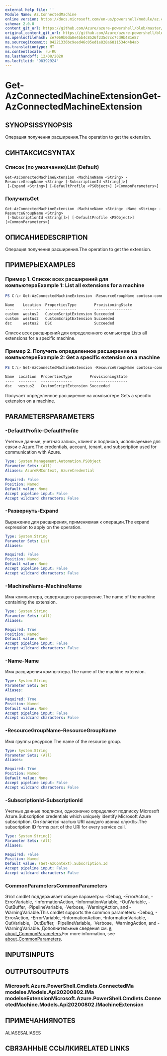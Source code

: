 ```yaml
---
external help file: ''
Module Name: Az.ConnectedMachine
online version: https://docs.microsoft.com/en-us/powershell/module/az.connectedmachine/get-azconnectedmachineextension
schema: 2.0.0
content_git_url: https://github.com/Azure/azure-powershell/blob/master/src/ConnectedMachine/help/Get-AzConnectedMachineExtension.md
original_content_git_url: https://github.com/Azure/azure-powershell/blob/master/src/ConnectedMachine/help/Get-AzConnectedMachineExtension.md
ms.openlocfilehash: ce7069b0da8e4bb4c8526f235d7cc7cd9b481e87
ms.sourcegitcommit: 04221336bc9eed46c05ed1e828a6811534d4b4ab
ms.translationtype: MT
ms.contentlocale: ru-RU
ms.lasthandoff: 12/08/2020
ms.locfileid: "98392924"
---
```

# <span data-ttu-id="cd40f-101">Get-AzConnectedMachineExtension</span><span class="sxs-lookup"><span data-stu-id="cd40f-101">Get-AzConnectedMachineExtension</span></span>

## <span data-ttu-id="cd40f-102">SYNOPSIS</span><span class="sxs-lookup"><span data-stu-id="cd40f-102">SYNOPSIS</span></span>
<span data-ttu-id="cd40f-103">Операция получения расширения.</span><span class="sxs-lookup"><span data-stu-id="cd40f-103">The operation to get the extension.</span></span>

## <span data-ttu-id="cd40f-104">СИНТАКСИС</span><span class="sxs-lookup"><span data-stu-id="cd40f-104">SYNTAX</span></span>

### <span data-ttu-id="cd40f-105">Список (по умолчанию)</span><span class="sxs-lookup"><span data-stu-id="cd40f-105">List (Default)</span></span>
```
Get-AzConnectedMachineExtension -MachineName <String> -ResourceGroupName <String> [-SubscriptionId <String[]>]
 [-Expand <String>] [-DefaultProfile <PSObject>] [<CommonParameters>]
```

### <span data-ttu-id="cd40f-106">Получить</span><span class="sxs-lookup"><span data-stu-id="cd40f-106">Get</span></span>
```
Get-AzConnectedMachineExtension -MachineName <String> -Name <String> -ResourceGroupName <String>
 [-SubscriptionId <String[]>] [-DefaultProfile <PSObject>] [<CommonParameters>]
```

## <span data-ttu-id="cd40f-107">ОПИСАНИЕ</span><span class="sxs-lookup"><span data-stu-id="cd40f-107">DESCRIPTION</span></span>
<span data-ttu-id="cd40f-108">Операция получения расширения.</span><span class="sxs-lookup"><span data-stu-id="cd40f-108">The operation to get the extension.</span></span>

## <span data-ttu-id="cd40f-109">ПРИМЕРЫ</span><span class="sxs-lookup"><span data-stu-id="cd40f-109">EXAMPLES</span></span>

### <span data-ttu-id="cd40f-110">Пример 1. Список всех расширений для компьютера</span><span class="sxs-lookup"><span data-stu-id="cd40f-110">Example 1: List all extensions for a machine</span></span>
```powershell
PS C:\> Get-AzConnectedMachineExtension -ResourceGroupName contoso-connected-machines -MachineName winwestus2_2

Name    Location  PropertiesType        ProvisioningState
----    --------  --------------        -----------------
custom  westus2   CustomScriptExtension Succeeded
custom  westus2   CustomScriptExtension Succeeded
dsc     westus2   DSC                   Succeeded
```

<span data-ttu-id="cd40f-111">Список всех расширений для определенного компьютера.</span><span class="sxs-lookup"><span data-stu-id="cd40f-111">Lists all extensions for a specific machine.</span></span>

### <span data-ttu-id="cd40f-112">Пример 2. Получить определенное расширение на компьютере</span><span class="sxs-lookup"><span data-stu-id="cd40f-112">Example 2: Get a specific extension on a machine</span></span>
```powershell
PS C:\> Get-AzConnectedMachineExtension -ResourceGroupName contoso-connected-machines -MachineName winwestus2_2 -Name dsc

Name  Location  PropertiesType        ProvisioningState
----  --------  --------------        -----------------
dsc   westus2   CustomScriptExtension Succeeded
```

<span data-ttu-id="cd40f-113">Получает определенное расширение на компьютере.</span><span class="sxs-lookup"><span data-stu-id="cd40f-113">Gets a specific extension on a machine.</span></span>

## <span data-ttu-id="cd40f-114">PARAMETERS</span><span class="sxs-lookup"><span data-stu-id="cd40f-114">PARAMETERS</span></span>

### <span data-ttu-id="cd40f-115">-DefaultProfile</span><span class="sxs-lookup"><span data-stu-id="cd40f-115">-DefaultProfile</span></span>
<span data-ttu-id="cd40f-116">Учетные данные, учетная запись, клиент и подписка, используемые для связи с Azure.</span><span class="sxs-lookup"><span data-stu-id="cd40f-116">The credentials, account, tenant, and subscription used for communication with Azure.</span></span>

```yaml
Type: System.Management.Automation.PSObject
Parameter Sets: (All)
Aliases: AzureRMContext, AzureCredential

Required: False
Position: Named
Default value: None
Accept pipeline input: False
Accept wildcard characters: False
```

### <span data-ttu-id="cd40f-117">-Развернуть</span><span class="sxs-lookup"><span data-stu-id="cd40f-117">-Expand</span></span>
<span data-ttu-id="cd40f-118">Выражение для расширения, применяемая к операции.</span><span class="sxs-lookup"><span data-stu-id="cd40f-118">The expand expression to apply on the operation.</span></span>

```yaml
Type: System.String
Parameter Sets: List
Aliases:

Required: False
Position: Named
Default value: None
Accept pipeline input: False
Accept wildcard characters: False
```

### <span data-ttu-id="cd40f-119">-MachineName</span><span class="sxs-lookup"><span data-stu-id="cd40f-119">-MachineName</span></span>
<span data-ttu-id="cd40f-120">Имя компьютера, содержащего расширение.</span><span class="sxs-lookup"><span data-stu-id="cd40f-120">The name of the machine containing the extension.</span></span>

```yaml
Type: System.String
Parameter Sets: (All)
Aliases:

Required: True
Position: Named
Default value: None
Accept pipeline input: False
Accept wildcard characters: False
```

### <span data-ttu-id="cd40f-121">-Name</span><span class="sxs-lookup"><span data-stu-id="cd40f-121">-Name</span></span>
<span data-ttu-id="cd40f-122">Имя расширения компьютера.</span><span class="sxs-lookup"><span data-stu-id="cd40f-122">The name of the machine extension.</span></span>

```yaml
Type: System.String
Parameter Sets: Get
Aliases:

Required: True
Position: Named
Default value: None
Accept pipeline input: False
Accept wildcard characters: False
```

### <span data-ttu-id="cd40f-123">-ResourceGroupName</span><span class="sxs-lookup"><span data-stu-id="cd40f-123">-ResourceGroupName</span></span>
<span data-ttu-id="cd40f-124">Имя группы ресурсов.</span><span class="sxs-lookup"><span data-stu-id="cd40f-124">The name of the resource group.</span></span>

```yaml
Type: System.String
Parameter Sets: (All)
Aliases:

Required: True
Position: Named
Default value: None
Accept pipeline input: False
Accept wildcard characters: False
```

### <span data-ttu-id="cd40f-125">-SubscriptionId</span><span class="sxs-lookup"><span data-stu-id="cd40f-125">-SubscriptionId</span></span>
<span data-ttu-id="cd40f-126">Учетные данные подписки, однозначно определяют подписку Microsoft Azure.</span><span class="sxs-lookup"><span data-stu-id="cd40f-126">Subscription credentials which uniquely identify Microsoft Azure subscription.</span></span>
<span data-ttu-id="cd40f-127">Он является частью URI каждого звонка службы.</span><span class="sxs-lookup"><span data-stu-id="cd40f-127">The subscription ID forms part of the URI for every service call.</span></span>

```yaml
Type: System.String[]
Parameter Sets: (All)
Aliases:

Required: False
Position: Named
Default value: (Get-AzContext).Subscription.Id
Accept pipeline input: False
Accept wildcard characters: False
```

### <span data-ttu-id="cd40f-128">CommonParameters</span><span class="sxs-lookup"><span data-stu-id="cd40f-128">CommonParameters</span></span>
<span data-ttu-id="cd40f-129">Этот cmdlet поддерживает общие параметры: -Debug, -ErrorAction, -ErrorVariable, -InformationAction, -InformationVariable, -OutVariable, -OutBuffer, -PipelineVariable, -Verbose, -WarningAction, and -WarningVariable.</span><span class="sxs-lookup"><span data-stu-id="cd40f-129">This cmdlet supports the common parameters: -Debug, -ErrorAction, -ErrorVariable, -InformationAction, -InformationVariable, -OutVariable, -OutBuffer, -PipelineVariable, -Verbose, -WarningAction, and -WarningVariable.</span></span> <span data-ttu-id="cd40f-130">Дополнительные сведения см. [в about_CommonParameters.](http://go.microsoft.com/fwlink/?LinkID=113216)</span><span class="sxs-lookup"><span data-stu-id="cd40f-130">For more information, see [about_CommonParameters](http://go.microsoft.com/fwlink/?LinkID=113216).</span></span>

## <span data-ttu-id="cd40f-131">INPUTS</span><span class="sxs-lookup"><span data-stu-id="cd40f-131">INPUTS</span></span>

## <span data-ttu-id="cd40f-132">OUTPUTS</span><span class="sxs-lookup"><span data-stu-id="cd40f-132">OUTPUTS</span></span>

### <span data-ttu-id="cd40f-133">Microsoft.Azure.PowerShell.Cmdlets.ConnectedMa modelse.Models.Api20200802.IMa modelseExtension</span><span class="sxs-lookup"><span data-stu-id="cd40f-133">Microsoft.Azure.PowerShell.Cmdlets.ConnectedMachine.Models.Api20200802.IMachineExtension</span></span>

## <span data-ttu-id="cd40f-134">ПРИМЕЧАНИЯ</span><span class="sxs-lookup"><span data-stu-id="cd40f-134">NOTES</span></span>

<span data-ttu-id="cd40f-135">ALIASES</span><span class="sxs-lookup"><span data-stu-id="cd40f-135">ALIASES</span></span>

## <span data-ttu-id="cd40f-136">СВЯЗАННЫЕ ССЫЛКИ</span><span class="sxs-lookup"><span data-stu-id="cd40f-136">RELATED LINKS</span></span>

